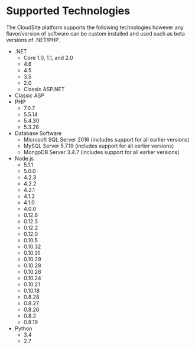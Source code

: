 # Supported Technologies

The CloudSite platform supports the following technologies however any flavor/version of software can be custom installed and used such as beta versions of .NET/PHP.

* .NET
	* Core 1.0, 1.1, and 2.0
	* 4.6
	* 4.5
	* 3.5
	* 2.0
	* Classic ASP.NET
* Classic ASP
* PHP
	* 7.0.7
	* 5.5.14
	* 5.4.30
	* 5.3.28
* Database Software
	* Microsoft SQL Server 2016 (includes support for all earlier versions)
	* MySQL Server 5.7.19 (includes support for all earlier versions)
	* MongoDB Server 3.4.7 (includes support for all earlier versions)
* Node.js
	* 5.1.1
	* 5.0.0
	* 4.2.3
	* 4.2.2
	* 4.2.1
	* 4.1.2
	* 4.1.0
	* 4.0.0
	* 0.12.6
	* 0.12.3
	* 0.12.2
	* 0.12.0
	* 0.10.5
	* 0.10.32
	* 0.10.31
	* 0.10.29
	* 0.10.28
	* 0.10.26
	* 0.10.24
	* 0.10.21
	* 0.10.18
	* 0.8.28
	* 0.8.27
	* 0.8.26
	* 0.8.2
	* 0.8.19
* Python
	* 3.4
	* 2.7
